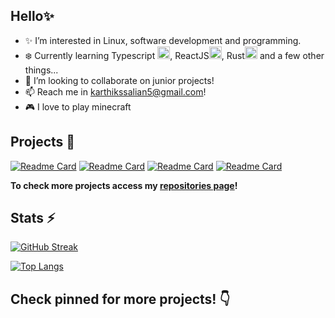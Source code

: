 
<!--
**Karthik-S-Salian/Karthik-S-Salian** is a ✨ _special_ ✨ repository because its `README.md` (this file) appears on your GitHub profile.

Here are some ideas to get you started:

- 🔭 I’m currently working on ...
- 🌱 I’m currently learning ...
- 👯 I’m looking to collaborate on ...
- 🤔 I’m looking for help with ...
- 💬 Ask me about ...
- 📫 How to reach me: ...
- 😄 Pronouns: ...
- ⚡ Fun fact: ...
-->

## Hello✨

- ✨ I’m interested in Linux, software development and programming.
- ❄️ Currently learning Typescript <img src="https://cdn.iconscout.com/icon/free/png-512/free-typescript-1174965.png?f=webp&w=256" width="20" height="20" />, ReactJS<img src="https://i.imgur.com/HjiP1xD.png" width="20" heigth="20">, Rust<img src="https://cdn.iconscout.com/icon/free/png-512/free-rust-458183.png?f=webp&w=256" width="20" heigth="20"> and a few other things... 
- 💠 I’m looking to collaborate on junior projects!
- 📫 Reach me in karthikssalian5@gmail.com!
- 🎮 I love to play minecraft
  
## Projects 💎

<a href="https://github.com/Karthik-S-Salian/bad-apple-terminal">![Readme Card](https://github-readme-stats.vercel.app/api/pin/?username=Karthik-S-Salian&repo=bad-apple-terminal&theme=aura)</a>
<a href="https://github.com/Karthik-S-Salian/firetools">![Readme Card](https://github-readme-stats.vercel.app/api/pin/?username=Karthik-S-Salian&repo=firetools&theme=aura)</a>
<a href="https://github.com/Karthik-S-Salian/nmamitloop">![Readme Card](https://github-readme-stats.vercel.app/api/pin/?username=Karthik-S-Salian&repo=nmamitloop&theme=aura)</a>
<a href="https://github.com/Karthik-S-Salian/docx-extractor-python">![Readme Card](https://github-readme-stats.vercel.app/api/pin/?username=Karthik-S-Salian&repo=docx-extractor-python&theme=aura)</a>

 **To check more projects access my [repositories page](https://github.com/Karthik-S-Salian?tab=repositories)!**

## Stats ⚡

[![GitHub Streak](https://streak-stats.demolab.com?user=Karthik-S-Salian&theme=tokyonight&date_format=j%20M%5B%20Y%5D&mode=weekly&card_width=600&card_height=214)](https://git.io/streak-stats)

[![Top Langs](https://github-readme-stats.vercel.app/api/top-langs/?username=Karthik-S-Salian&layout=compact&theme=tokyonight&langs_count=8)](https://github.com/anuraghazra/github-readme-stats)

## Check pinned for more projects! 👇